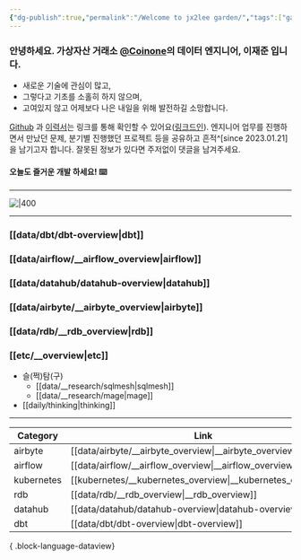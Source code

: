 ```yaml
---
{"dg-publish":true,"permalink":"/Welcome to jx2lee garden/","tags":["gardenEntry"],"dgShowBacklinks":false,"dgShowLocalGraph":false,"dgShowFileTree":false,"dgShowToc":false,"dgLinkPreview":false,"dgShowTags":false,"created":"","updated":""}
---
```



### 안녕하세요. 가상자산 거래소 [@Coinone](https://coinone.co.kr/)의 데이터 엔지니어, 이재준 입니다.

- 새로운 기술에 관심이 많고,
- 그렇다고 기초를 소홀히 하지 않으며,
- 고여있지 않고 어제보다 나은 내일을 위해 발전하길 소망합니다.

[Github](https://github.com/jx2lee) 과 [이력서](https://jx2lee.github.io/resume/)는 링크를 통해 확인할 수 있어요([링크드인](https://www.linkedin.com/in/jx2lee/)). 엔지니어 업무를 진행하면서 만났던 문제, 분기별 진행했던 프로젝트 등을 공유하고 흔적^[since 2023.01.21]을 남기고자 합니다. 잘못된 정보가 있다면 주저없이 댓글을 남겨주세요. 

#### 오늘도 즐거운 개발 하세요! ⌨️

---

![|400](https://i.imgur.com/7dlsgVl.jpg|100)

---

### [[data/dbt/dbt-overview\|dbt]]


### [[data/airflow/__airflow_overview\|airflow]]


### [[data/datahub/datahub-overview\|datahub]]


### [[data/airbyte/__airbyte_overview\|airbyte]]


### [[data/rdb/__rdb_overview\|rdb]]


### [[etc/__overview\|etc]]


- 슬(쩍)탐(구)
    - [[data/__research/sqlmesh\|sqlmesh]]
    - [[data/__research/mage\|mage]]
- [[daily/thinking\|thinking]]


---

| Category   | Link                                                           |
| ---------- | -------------------------------------------------------------- |
| airbyte    | [[data/airbyte/__airbyte_overview\|__airbyte_overview]]     |
| airflow    | [[data/airflow/__airflow_overview\|__airflow_overview]]     |
| kubernetes | [[kubernetes/__kubernetes_overview\|__kubernetes_overview]] |
| rdb        | [[data/rdb/__rdb_overview\|__rdb_overview]]                 |
| datahub    | [[data/datahub/datahub-overview\|datahub-overview]]         |
| dbt        | [[data/dbt/dbt-overview\|dbt-overview]]                     |

{ .block-language-dataview}
